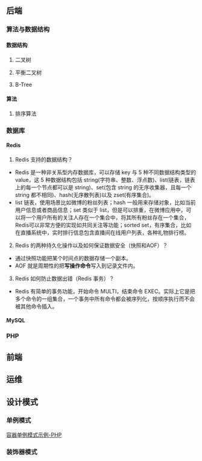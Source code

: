 ## 后端

### 算法与数据结构

#### 数据结构
1. 二叉树


2. 平衡二叉树


3. B-Tree

#### 算法

1. 排序算法



### 数据库

#### Redis
1. Redis 支持的数据结构？
* Redis 是一种非关系型内存数据库，可以存储 key 与 5 种不同数据结构类型的 value，这 5 种数据结构包括 string(字符串、整数、浮点数)、list(链表，链表上的每一个节点都可以是 string)、set(包含 string 的无序收集器，且每一个 string 都不相同)、hash(无序散列表)以及 zset(有序集合)。
* list 链表，使用场景比如微博的粉丝列表；hash 一般用来存储对象，比如当前用户信息或者商品信息；set 类似于 list，但是可以排重，在微博应用中，可以将一个用户所有的关注人存在一个集合中，将其所有粉丝存在一个集合，Redis可以非常方便的实现如共同关注等功能；sorted set，有序集合，比如在直播系统中，实时排行信息包含直播间在线用户列表，各种礼物排行榜。

2. Redis 的两种持久化操作以及如何保证数据安全（快照和AOF）？
* 通过快照功能把某个时间点的数据存储一个副本。
* AOF 就是周期性的把**写操作命令**写入到记录文件内。

3. Redis 如何防止数据出错（Redis 事务）？
* Redis 有简单的事务功能，开始命令 MULTI，结束命令 EXEC。实际上它是把多个命令的一组集合，一个事务中所有命令都会被序列化，按顺序执行而不会被其他命令插入。


#### MySQL



### PHP



## 前端


## 运维


## 设计模式

### 单例模式
[容器单例模式示例-PHP](https://github.com/lx1036/routing/blob/master/src/Foundation/Container/DesignPattern/Singleton.php)

### 装饰器模式
